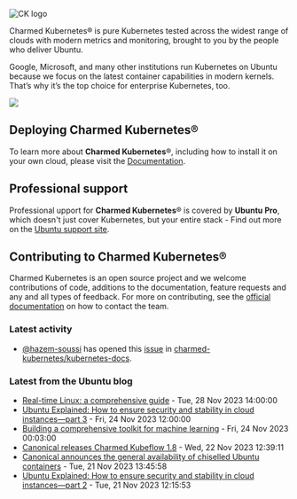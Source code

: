 ![CK logo](https://assets.ubuntu.com/v1/451d4cf4-Charmed+Kubernetes_RGB_onWhite_2022.svg)

Charmed Kubernetes® is pure Kubernetes tested across the widest range of clouds with modern metrics and monitoring, brought to you by the people who deliver Ubuntu.

Google, Microsoft, and many other institutions run Kubernetes on Ubuntu because we focus on the latest container capabilities in modern kernels. That’s why it’s the top choice for enterprise Kubernetes, too.

![](https://assets.ubuntu.com/v1/843c77b6-juju-at-a-glace.svg)

## Deploying Charmed Kubernetes®

To learn more about **Charmed Kubernetes**®, including how to install it on your own cloud, please visit the [Documentation][docs].

## Professional support

Professional upport for **Charmed Kubernetes**® is covered by **Ubuntu Pro**, which doesn't just cover Kubernetes, but your entire stack - Find out more on the [Ubuntu support site](https://ubuntu.com/support).

## Contributing to Charmed Kubernetes®

Charmed Kubernetes is an open source project and we welcome contributions of code, additions to the documentation, feature requests and any and all types of feedback. For more on contributing, see the [official documentation][get-in-touch] on how to contact the team.

<!-- LINKS -->
[docs]: https://ubuntu.com/kubernetes/docs
[get-in-touch]: https://ubuntu.com/kubernetes/docs/get-in-touch

### Latest activity

<!-- activity starts -->
 - [@hazem-soussi](https://github.com/hazem-soussi) has opened this [issue](https://github.com/charmed-kubernetes/kubernetes-docs/issues/820) in [charmed-kubernetes/kubernetes-docs](https://api.github.com/repos/charmed-kubernetes/kubernetes-docs).
<!-- activity ends -->

<!-- roadmap starts -->

<!-- roadmap ends -->

### Latest from the Ubuntu blog

<!-- blog starts -->
* [Real-time Linux: a comprehensive guide](https://ubuntu.com//blog/real-time-linux-whitepaper) - Tue, 28 Nov 2023 14:00:00 
* [Ubuntu Explained: How to ensure security and stability in cloud instances—part 3](https://ubuntu.com//blog/securing-multiple-ubuntu-instances-while-maximising-uptime) - Fri, 24 Nov 2023 12:00:00 
* [Building a comprehensive toolkit for machine learning](https://ubuntu.com//blog/machine-learning-toolkit) - Fri, 24 Nov 2023 00:03:00 
* [Canonical releases Charmed Kubeflow 1.8](https://ubuntu.com//blog/kubeflow-1-8-available) - Wed, 22 Nov 2023 12:39:11 
* [Canonical announces the general availability of chiselled Ubuntu containers](https://ubuntu.com//blog/chiselled-ubuntu-ga) - Tue, 21 Nov 2023 13:45:58 
* [Ubuntu Explained: How to ensure security and stability in cloud instances—part 2](https://ubuntu.com//blog/ubuntu-updates-best-practices-for-updating-your-instance) - Tue, 21 Nov 2023 12:15:53 
<!-- blog ends -->
